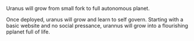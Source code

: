 Uranus will grow from small fork to full autonomous planet. 

Once deployed, uranus will grow and learn to self govern. Starting with a basic website and no social pressance, urannus will grow into a flourishing pplanet full of life.
